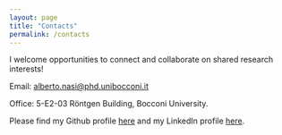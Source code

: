 ```yaml
---
layout: page
title: "Contacts"
permalink: /contacts
---
```


<link rel="stylesheet" href="/assets/css/override.css">

I welcome opportunities to connect and collaborate on shared research interests!

Email: alberto.nasi@phd.unibocconi.it

Office: 5-E2-03 Röntgen Building, Bocconi University.

Please find my Github profile [here](https://github.com/AlbNasi) and my LinkedIn profile [here](https://www.linkedin.com/in/alberto-nasi/).

<br>
<br>

<div class="fullbleed-banner"></div>
